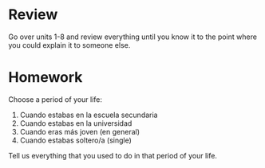 # Review

Go over units 1-8 and review everything until you know it to the point where you could explain it to someone else.

# Homework

Choose a period of your life:

1. Cuando estabas en la escuela secundaria
2. Cuando estabas en la universidad
3. Cuando eras más joven (en general)
4. Cuando estabas soltero/a (single)

Tell us everything that you used to do in that period of your life.
